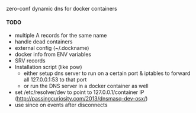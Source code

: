 zero-conf dynamic dns for docker containers

#### TODO
* multiple A records for the same name
* handle dead containers
* external config (~/.dockname)
* docker info from ENV variables
* SRV records
* Installation script (like pow)
  * either setup dns server to run on a certain port & iptables to forward all 127.0.0.1:53 to that port
  * or run the DNS server in a docker container as well
* set /etc/resolver/dev to point to 127.0.0.1/container IP  (http://passingcuriosity.com/2013/dnsmasq-dev-osx/)
* use since on events after disconnects